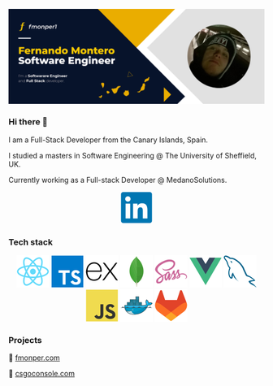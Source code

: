 [![Fernando Montero - Sofware Engineer](banner.png)](https://fmonper.com)

### Hi there 👋

I am a Full-Stack Developer from the Canary Islands, Spain.

I studied a masters in Software Engineering @ The University of Sheffield, UK.

Currently working as a Full-stack Developer @ MedanoSolutions.

<div align="center">
  <a href="https://www.linkedin.com/in/fmonper1/">
   <img src="https://raw.githubusercontent.com/devicons/devicon/master/icons/linkedin/linkedin-original.svg" width="64px"></img>
  </a>
</div>

### Tech stack
<div align="center">
  <img src="https://raw.githubusercontent.com/devicons/devicon/master/icons/react/react-original.svg" width="64px"></img>
  <img src="https://raw.githubusercontent.com/devicons/devicon/master/icons/typescript/typescript-original.svg" width="64px"></img>
  <img src="https://raw.githubusercontent.com/devicons/devicon/master/icons/express/express-original.svg" width="64px"></img>
  <img src="https://raw.githubusercontent.com/devicons/devicon/master/icons/mongodb/mongodb-original.svg" width="64px"></img>
  <img src="https://raw.githubusercontent.com/devicons/devicon/master/icons/sass/sass-original.svg" width="64px"></img>
  <img src="https://raw.githubusercontent.com/devicons/devicon/master/icons/vuejs/vuejs-original.svg" width="64px"></img>
  <img src="https://raw.githubusercontent.com/devicons/devicon/master/icons/mysql/mysql-original.svg" width="64px"></img>
  <img src="https://raw.githubusercontent.com/devicons/devicon/master/icons/javascript/javascript-original.svg" width="64px"></img>
  <img src="https://raw.githubusercontent.com/devicons/devicon/master/icons/docker/docker-original.svg" width="64px"></img>
  <img src="https://raw.githubusercontent.com/devicons/devicon/master/icons/gitlab/gitlab-original.svg" width="64px"></img>
</div>

### Projects
🔗 [fmonper.com](https://fmonper.com)

🔗 [csgoconsole.com](https://csgoconsole.com)

<!--
**fmonper1/fmonper1** is a ✨ _special_ ✨ repository because its `README.md` (this file) appears on your GitHub profile.

Here are some ideas to get you started:

- 🔭 I’m currently working on ...
- 🌱 I’m currently learning ...
- 👯 I’m looking to collaborate on ...
- 🤔 I’m looking for help with ...
- 💬 Ask me about ...
- 📫 How to reach me: ...
- 😄 Pronouns: ...
- ⚡ Fun fact: ...
-->
